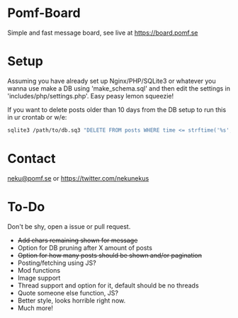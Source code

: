 # Pomf-Board
 Simple and fast message board, see live at https://board.pomf.se

# Setup
Assuming you have already set up Nginx/PHP/SQLite3 or whatever you wanna use make a DB using 'make_schema.sql' and then edit the settings in 'includes/php/settings.php'. Easy peasy lemon squeezie!

If you want to delete posts older than 10 days from the DB setup to run this in ur crontab or w/e:
```bash
sqlite3 /path/to/db.sq3 "DELETE FROM posts WHERE time <= strftime('%s', datetime('now', '-10 day'));"
```

# Contact
neku@pomf.se or https://twitter.com/nekunekus

# To-Do
Don't be shy, open a issue or pull request.

* ~~Add chars remaining shown for message~~
* Option for DB pruning after X amount of posts
* ~~Option for how many posts should be shown and/or pagination~~
* Posting/fetching using JS?
* Mod functions
* Image support
* Thread support and option for it, default should be no threads
* Quote someone else function, JS?
* Better style, looks horrible right now.
* Much more!
